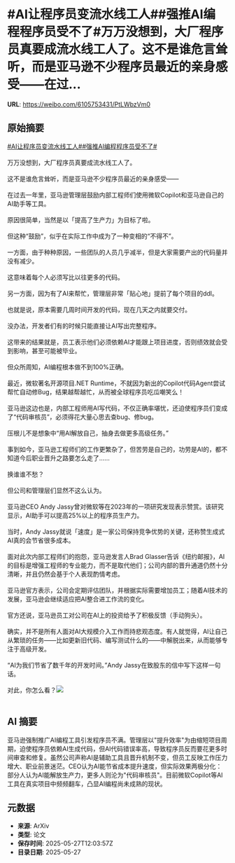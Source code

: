 # #AI让程序员变流水线工人##强推AI编程程序员受不了#万万没想到，大厂程序员真要成流水线工人了。这不是谁危言耸听，而是亚马逊不少程序员最近的亲身感受——在过...

**URL**: https://weibo.com/6105753431/PtLWbzVm0

## 原始摘要

<a href="https://m.weibo.cn/search?containerid=231522type%3D1%26t%3D10%26q%3D%23AI%E8%AE%A9%E7%A8%8B%E5%BA%8F%E5%91%98%E5%8F%98%E6%B5%81%E6%B0%B4%E7%BA%BF%E5%B7%A5%E4%BA%BA%23&amp;extparam=%23AI%E8%AE%A9%E7%A8%8B%E5%BA%8F%E5%91%98%E5%8F%98%E6%B5%81%E6%B0%B4%E7%BA%BF%E5%B7%A5%E4%BA%BA%23" data-hide=""><span class="surl-text">#AI让程序员变流水线工人#</span></a><a href="https://m.weibo.cn/search?containerid=231522type%3D1%26t%3D10%26q%3D%23%E5%BC%BA%E6%8E%A8AI%E7%BC%96%E7%A8%8B%E7%A8%8B%E5%BA%8F%E5%91%98%E5%8F%97%E4%B8%8D%E4%BA%86%23&amp;extparam=%23%E5%BC%BA%E6%8E%A8AI%E7%BC%96%E7%A8%8B%E7%A8%8B%E5%BA%8F%E5%91%98%E5%8F%97%E4%B8%8D%E4%BA%86%23" data-hide=""><span class="surl-text">#强推AI编程程序员受不了#</span></a><br><br>万万没想到，大厂程序员真要成流水线工人了。<br><br>这不是谁危言耸听，而是亚马逊不少程序员最近的亲身感受——<br><br>在过去一年里，亚马逊管理层鼓励内部工程师们使用微软Copilot和亚马逊自己的AI助手等工具。<br><br>原因很简单，当然是以「提高了生产力」为目标了啦。<br><br>但这种“鼓励”，似乎在实际工作中成为了一种变相的“不得不”。<br><br>一方面，由于种种原因，一些团队的人员几乎减半，但是大家需要产出的代码量并没有减少。<br><br>这意味着每个人必须写比以往更多的代码。<br><br>另一方面，因为有了AI来帮忙，管理层非常「贴心地」提前了每个项目的ddl。<br><br>也就是说，原本需要几周时间开发的代码，现在几天之内就要交付。<br><br>没办法，开发者们有的时候只能直接让AI写出完整程序。<br><br>这带来的结果就是，员工表示他们必须依赖AI才能跟上项目进度，否则绩效就会受到影响，甚至可能被毕业。<br><br>但众所周知，AI编程根本做不到100%正确。<br><br>最近，微软著名开源项目.NET Runtime，不就因为新出的Copilot代码Agent尝试帮忙自动修Bug，结果越帮越忙，从而被全球程序员吃瓜嘲笑么！<br><br>亚马逊这边也是，内部工程师用AI写代码，不仅正确率堪忧，还迫使程序员们变成了“代码审核员”，必须得花大量心思去查bug、修bug。<br><br>压根儿不是想象中“用AI解放自己，抽身去做更多高级任务。”<br><br>事到如今，亚马逊工程师们的工作更繁杂了，但苦劳是自己的，功劳是AI的，都不知道今后职业晋升之路要怎么走了……<br><br>换谁谁不愁？<br><br>但公司和管理层们显然不这么认为。<br><br>亚马逊CEO Andy Jassy曾对微软等在2023年的一项研究发现表示赞赏。该研究显示，AI助手可以提高25%以上的程序员生产力。<br><br>当时，Andy Jassy就说「速度」是一家公司保持竞争优势的关键，还称赞生成式AI真的会节省很多成本。<br><br>面对此次内部工程师们的抱怨，亚马逊发言人Brad Glasser告诉《纽约邮报》，AI的目标是增强工程师的专业能力，而不是取代他们；公司内部的晋升通道仍然十分清晰，并且仍然会基于个人表现酌情考虑。<br><br>亚马逊官方表示，公司会定期评估团队，并根据实际需要增加员工；随着AI技术的发展，亚马逊会继续适应把AI整合进工作流的变化。<br><br>官方还说，亚马逊员工对公司在AI上的投资给予了积极反馈（手动狗头）。<br><br>确实，并不是所有人面对AI大规模介入工作而持悲观态度。有人就觉得，AI让自己从繁琐的任务——比如更新旧代码、编写测试什么的——中解脱出来，从而能够专注于高级开发。<br><br>“AI为我们节省了数千年的开发时间。”Andy Jassy在致股东的信中写下这样一句话。<br><br>对此，你怎么看？<img style="" src="https://tvax2.sinaimg.cn/large/006Fd7o3gy1i1u5f48qiwj30zk0nygos.jpg" referrerpolicy="no-referrer"><br><br>

## AI 摘要

亚马逊强制推广AI编程工具引发程序员不满。管理层以"提升效率"为由缩短项目周期，迫使程序员依赖AI生成代码，但AI代码错误率高，导致程序员反而要花更多时间审查和修复。虽然公司声称AI是辅助工具且晋升机制不变，但员工反映工作压力增大、职业前景迷茫。CEO认为AI能节省成本提升速度，但实际效果两极分化：部分人认为AI能解放生产力，更多人则沦为"代码审核员"。目前微软Copilot等AI工具在真实项目中频频翻车，凸显AI编程尚未成熟的现状。

## 元数据

- **来源**: ArXiv
- **类型**: 论文
- **保存时间**: 2025-05-27T12:03:57Z
- **目录日期**: 2025-05-27
